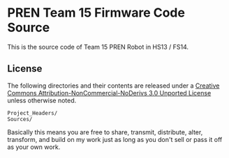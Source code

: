 # PREN Team 15 Firmware Code Source

This is the source code of Team 15 PREN Robot in HS13 / FS14. 

## License

The following directories and their contents are released under a [Creative Commons Attribution-NonCommercial-NoDerivs 3.0 Unported License](http://creativecommons.org/licenses/by-nc-nd/3.0/deed.en_US) unless otherwise noted. 

```
Project_Headers/
Sources/
```

Basically this means you are free to share, transmit, distribute, alter, transform, and build on my work just as long as you don't sell or pass it off as your own work. 
